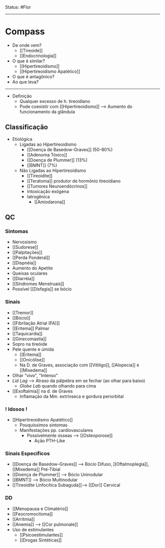 Status: #Flor 

---
# Compass
- De onde vem?
	- [[Tireoide]]
	- [[Endocrinologia]]
- O que é similar?
	- [[Hipertireoidismo]]
	- [[Hipertireoidismo Apatético]]
- O que é antagônico?
- Ao que leva?

----
- Definição
	- Qualquer excesso de h. tireoidiano
	- Pode coexistir com [[Hipertireoidismo]] --> Aumento do funcionamento da glândula
## Classificação
- Etiológica
	- Ligadas ao Hipertireoidismo
		- [[Doença de Basedow-Graves]] (50-80%)
		- [[Adenoma Tóxico]]
		- [[Doença de Plummer]] (13%)
		- [[BMNT]] (7%)
	- Não Ligadas ao Hipertireoidismo
		- [[Tireoidite]]
		- [[Teratoma]] produtor de hormônio tireoidiano
		- [[Tumores Neuroendócrinos]]
		- Intoxicação exógena
		- Iatrogênica
			- [[Amiodarona]]
## QC
### Sintomas
- Nervosismo
- [[Sudorese]]
- [[Palpitações]]
- [[Perda Ponderal]]
- [[Dispnéia]]
- Aumento do Apetite
- Queixas oculares
- [[Diarréia]]
- [[Síndromes Menstruais]]
- Possível [[Disfagia]] se bócio
### Sinais
- [[Tremor]]
- [[Bócio]]
- [[Fibrilação Atrial (FA)]]
- [[Eritema]] Palmar
- [[Taquicardia]]
- [[Ginecomastia]]
- Sopro na tireóide
- Pele quente e úmida
	- [[Eritema]]
	- [[Onicólise]] 
	- Na D. de Graves, associação com [[Vitiligo]], [[Alopecia]] e [[Mixedema]]
- Olhar "vivo", "Intenso"
- _Lid Lag_ --> Atraso da pálpebra em se fechar (ao olhar para baixo)
	- _Globe Lab_ quando olhando para cima
- [[Exoftalmia]] na d. de Graves
	- Inflamação da Mm. extrínseca e gordura periorbital
### ! Idosos !
- [[Hipertireoidismo Apatético]]
	- Pouquíssimos sintomas
	- Manifestações pp. cardiovasculares
		- Possivelmente ósseas --> [[Osteoporose]]
			- Ação PTH-Like
### Sinais Específicos
- [[Doença de Basedow-Graves]] --> Bócio Difuso, [[Oftalmoplegia]], [[Mixedema]] Pré-Tibial
- [[Doença de Plummer]] --> Bócio Uninodular
- [[BMNT]] --> Bócio Multinodular
- [[Tireoidite Linfocítica Subaguda]]--> [[Dor]] Cervical 
### DD
- [[Menopausa e Climatério]]
- [[Feocromocitoma]]
- [[Arritmia]]
- [[Anemia]] --> [[Cor pulmonale]]
- Uso de estimulantes
	- [[Psicoestimulantes]]
	- [[Drogas Sintéticas]]
